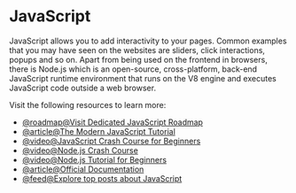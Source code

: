 # JavaScript

JavaScript allows you to add interactivity to your pages. Common examples that you may have seen on the websites are sliders, click interactions, popups and so on. Apart from being used on the frontend in browsers, there is Node.js which is an open-source, cross-platform, back-end JavaScript runtime environment that runs on the V8 engine and executes JavaScript code outside a web browser.

Visit the following resources to learn more:

- [@roadmap@Visit Dedicated JavaScript Roadmap](https://roadmap.sh/javascript)
- [@article@The Modern JavaScript Tutorial](https://javascript.info/)
- [@video@JavaScript Crash Course for Beginners](https://youtu.be/hdI2bqOjy3c)
- [@video@Node.js Crash Course](https://www.youtube.com/watch?v=fBNz5xF-Kx4)
- [@video@Node.js Tutorial for Beginners](https://www.youtube.com/watch?v=TlB_eWDSMt4)
- [@article@Official Documentation](https://nodejs.org/en/learn/getting-started/introduction-to-nodejs)
- [@feed@Explore top posts about JavaScript](https://app.daily.dev/tags/javascript?ref=roadmapsh)
